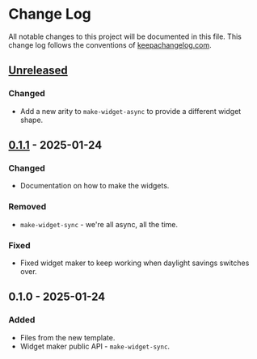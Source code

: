 # Change Log
All notable changes to this project will be documented in this file. This change log follows the conventions of [keepachangelog.com](http://keepachangelog.com/).

## [Unreleased]
### Changed
- Add a new arity to `make-widget-async` to provide a different widget shape.

## [0.1.1] - 2025-01-24
### Changed
- Documentation on how to make the widgets.

### Removed
- `make-widget-sync` - we're all async, all the time.

### Fixed
- Fixed widget maker to keep working when daylight savings switches over.

## 0.1.0 - 2025-01-24
### Added
- Files from the new template.
- Widget maker public API - `make-widget-sync`.

[Unreleased]: https://github.com/org/evalapply/smol-web-app/compare/0.1.1...HEAD
[0.1.1]: https://github.com/org/evalapply/smol-web-app/compare/0.1.0...0.1.1
